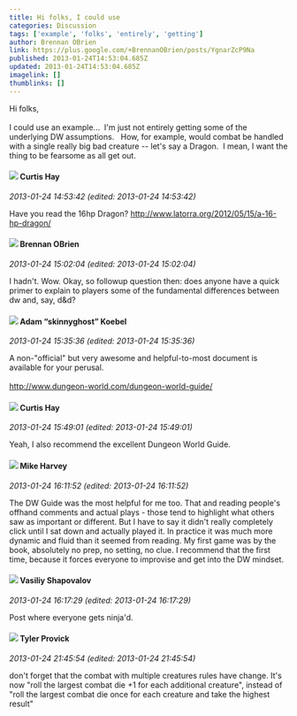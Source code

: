 ```yaml
---
title: Hi folks, I could use
categories: Discussion
tags: ['example', 'folks', 'entirely', 'getting']
author: Brennan OBrien
link: https://plus.google.com/+BrennanOBrien/posts/YgnarZcP9Na
published: 2013-01-24T14:53:04.685Z
updated: 2013-01-24T14:53:04.685Z
imagelink: []
thumblinks: []
---
```


Hi folks, <br /><br />I could use an example...  I&#39;m just not entirely getting some of the underlying DW assumptions.   How, for example, would combat be handled with a single really big bad creature -- let&#39;s say a Dragon.  I mean, I want the thing to be fearsome as all get out.  
<div id='comment z13luthi4nqjcli5x04cetew2qjpirmbt1c'>
  <h4><img src='{{site.baseurl}}//images/avatars/105462142271358110122_photo.jpg'> Curtis Hay</h4>
      <p><cite>2013-01-24 14:53:42 (edited: 2013-01-24 14:53:42)</cite></p>
        <p>Have you read the 16hp Dragon? <a href="http://www.latorra.org/2012/05/15/a-16-hp-dragon/" class="ot-anchor">http://www.latorra.org/2012/05/15/a-16-hp-dragon/</a></p>
</div>
        

<div id='comment z13luthi4nqjcli5x04cetew2qjpirmbt1c'>
  <h4><img src='{{site.baseurl}}//images/avatars/107145464770197437080_photo.jpg'> Brennan OBrien</h4>
      <p><cite>2013-01-24 15:02:04 (edited: 2013-01-24 15:02:04)</cite></p>
        <p>I hadn&#39;t.   Wow.   Okay,  so followup question then:  does anyone have a quick primer to explain to players some of the fundamental differences between dw and, say, d&amp;d?</p>
</div>
        

<div id='comment z13luthi4nqjcli5x04cetew2qjpirmbt1c'>
  <h4><img src='{{site.baseurl}}//images/avatars/112484087750169360510_photo.jpg'> Adam “skinnyghost” Koebel</h4>
      <p><cite>2013-01-24 15:35:36 (edited: 2013-01-24 15:35:36)</cite></p>
        <p>A non-&quot;official&quot; but very awesome and helpful-to-most document is available for your perusal.<br /><br /><a href="http://www.dungeon-world.com/dungeon-world-guide/" class="ot-anchor">http://www.dungeon-world.com/dungeon-world-guide/</a></p>
</div>
        

<div id='comment z13luthi4nqjcli5x04cetew2qjpirmbt1c'>
  <h4><img src='{{site.baseurl}}//images/avatars/105462142271358110122_photo.jpg'> Curtis Hay</h4>
      <p><cite>2013-01-24 15:49:01 (edited: 2013-01-24 15:49:01)</cite></p>
        <p>Yeah, I also recommend the excellent Dungeon World Guide.</p>
</div>
        

<div id='comment z13luthi4nqjcli5x04cetew2qjpirmbt1c'>
  <h4><img src='{{site.baseurl}}//images/avatars/100107644985752808795_photo.jpg'> Mike Harvey</h4>
      <p><cite>2013-01-24 16:11:52 (edited: 2013-01-24 16:11:52)</cite></p>
        <p>The DW Guide was the most helpful for me too. That and reading people&#39;s offhand comments and actual plays - those tend to highlight what others saw as important or different. But I have to say it didn&#39;t really completely click until I sat down and actually played it. In practice it was much more dynamic and fluid than it seemed from reading. My first game was by the book, absolutely no prep, no setting, no clue. I recommend that the first time, because it forces everyone to improvise and get into the DW mindset.</p>
</div>
        

<div id='comment z13luthi4nqjcli5x04cetew2qjpirmbt1c'>
  <h4><img src='{{site.baseurl}}//images/avatars/105808699738403752805_photo.jpg'> Vasiliy Shapovalov</h4>
      <p><cite>2013-01-24 16:17:29 (edited: 2013-01-24 16:17:29)</cite></p>
        <p>Post where everyone gets ninja&#39;d.</p>
</div>
        

<div id='comment z13luthi4nqjcli5x04cetew2qjpirmbt1c'>
  <h4><img src='{{site.baseurl}}//images/avatars/106077432663890350111_photo.jpg'> Tyler Provick</h4>
      <p><cite>2013-01-24 21:45:54 (edited: 2013-01-24 21:45:54)</cite></p>
        <p>don&#39;t forget that the combat with multiple creatures rules have change. It&#39;s now &quot;roll the largest combat die +1 for each additional creature&quot;, instead of &quot;roll the largest combat die once for each creature and take the highest result&quot;</p>
</div>
        